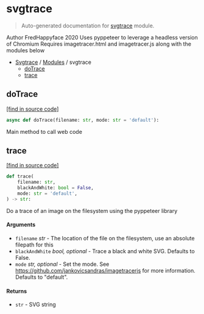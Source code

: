 # svgtrace

> Auto-generated documentation for [svgtrace](../../svgtrace/__init__.py) module.

Author FredHappyface 2020
Uses pyppeteer to leverage a headless version of Chromium
Requires imagetracer.html and imagetracer.js along with the modules below

- [Svgtrace](../README.md#svgtrace-index) / [Modules](../README.md#svgtrace-modules) / svgtrace
    - [doTrace](#dotrace)
    - [trace](#trace)

## doTrace

[[find in source code]](../../svgtrace/__init__.py#L14)

```python
async def doTrace(filename: str, mode: str = 'default'):
```

Main method to call web code

## trace

[[find in source code]](../../svgtrace/__init__.py#L32)

```python
def trace(
    filename: str,
    blackAndWhite: bool = False,
    mode: str = 'default',
) -> str:
```

Do a trace of an image on the filesystem using the pyppeteer library

#### Arguments

- `filename` *str* - The location of the file on the filesystem, use an
absolute filepath for this
- `blackAndWhite` *bool, optional* - Trace a black and white SVG. Defaults to False.
- `mode` *str, optional* - Set the mode. See https://github.com/jankovicsandras/imagetracerjs
for more information. Defaults to "default".

#### Returns

- `str` - SVG string
